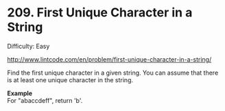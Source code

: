# 209. First Unique Character in a String

Difficulty: Easy

http://www.lintcode.com/en/problem/first-unique-character-in-a-string/

Find the first unique character in a given string. You can assume that there is at least one unique character in the string.

**Example**  
For "abaccdeff", return 'b'.
